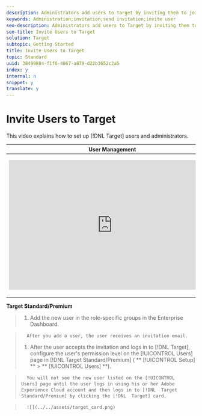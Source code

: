 ```yaml
---
description: Administrators add users to Target by inviting them to join.
keywords: Administration;invitation;send invitation;invite user
seo-description: Administrators add users to Target by inviting them to join.
seo-title: Invite Users to Target
solution: Target
subtopic: Getting Started
title: Invite Users to Target
topic: Standard
uuid: 38499884-f1f6-4067-a879-d22b3652c2a5
index: y
internal: n
snippet: y
translate: y
---
```


# Invite Users to Target

This video explains how to set up [!DNL  Target] users and administrators. 



<table id="table_C56F4BE9B867463380013C584D97DAD2"> 
 <thead> 
  <tr> 
   <th class="entry" colspan="2"> User Management </th> 
   <th colname="col3" class="entry"> 4:39 </th> 
  </tr>
 </thead>
 <tbody> 
  <tr> 
   <td colspan="2"> <p> 
     <div width="550" class="video-iframe"> 
      <iframe src="https://www.youtube.com/embed/PIjZHxQpOlg/" frameborder="0" webkitallowfullscreen="true" mozallowfullscreen="true" oallowfullscreen="true" msallowfullscreen="true" allowfullscreen="allowfullscreen" scrolling="no" width="550" height="345">https://www.youtube.com/embed/PIjZHxQpOlg/</iframe>
     </div> </p> </td> 
   <td colname="col3"> <p> 
     <ul id="ul_B17C3EFA4B664415AE0159E418FF45C4"> 
      <li id="li_916224D2105348BE93D60015B2F43D4F">Create new Target users at the appropriate access level </li> 
      <li id="li_0FED234A3A054DEAB62C4F58BAB47F7F">Create new target administrators </li> 
     </ul> </p> </td> 
  </tr> 
 </tbody> 
</table>

**Target Standard/Premium** 

>1. Add the new user in the role-specific groups in the Enterprise Dashboard.

>       After you add a user, the user receives an invitation email. 
>1. After the user accepts the invitation and logs in to [!DNL  Target], configure the user's permission level on the [!UICONTROL  Users] page in [!DNL  Target Standard/Premium] ( ** [!UICONTROL  Setup] ** > ** [!UICONTROL  Users] **).

>       You will not see the new user listed on the [!UICONTROL  Users] page until the user logs in using his or her Adobe Experience Cloud account and then logs in to [!DNL  Target Standard/Premium] by clicking the [!DNL  Target] card. 

>       ![](../../assets/target_card.png) 
